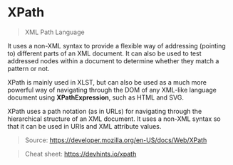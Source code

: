 # XPath

> XML Path Language

It uses a non-XML syntax to provide a flexible way of addressing (pointing to) different parts of an XML document. It can also be used to test addressed nodes within a document to determine whether they match a pattern or not.

XPath is mainly used in XLST, but can also be used as a much more powerful way of navigating through the DOM of any XML-like language document using **XPathExpression**, such as HTML and SVG.

XPath uses a path notation (as in URLs) for navigating through the hierarchical structure of an XML document. It uses a non-XML syntax so that it can be used in URIs and XML attribute values.

> Source: https://developer.mozilla.org/en-US/docs/Web/XPath

> Cheat sheet: https://devhints.io/xpath